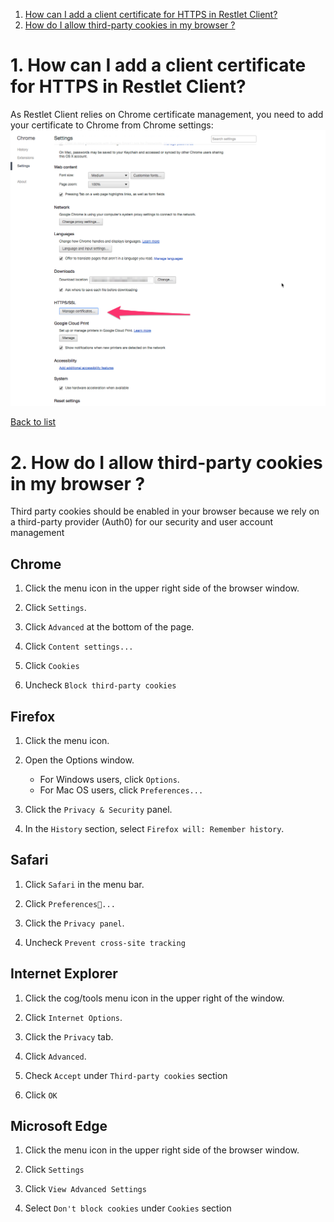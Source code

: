 <a class="anchor" name="list"></a>

1. [How can I add a client certificate for HTTPS in Restlet Client?](#01 "How can I add a client certificate for HTTPS in Restlet Client?")
2. [How do I allow third-party cookies in my browser ?](#02 "How do I allow third-party cookies in my browser ?")


# <a class="anchor" name="01"></a>1. How can I add a client certificate for HTTPS in Restlet Client?

As Restlet Client relies on Chrome certificate management, you need to add your certificate to Chrome from Chrome settings:
![Chrome settings](images/chrome_settings.png "chrome settings")


[Back to list](#list "Back to list of frequently asked questions")

# <a class="anchor" name="02"></a>2. How do I allow third-party cookies in my browser ? 

Third party cookies should be enabled in your browser because we rely on a third-party provider (Auth0) for our security and user account management

## Chrome

1. Click the menu icon in the upper right side of the browser window.

2. Click `Settings`.

3. Click `Advanced` at the bottom of the page.

4. Click `Content settings...`

5. Click `Cookies`

6. Uncheck `Block third-party cookies`

## Firefox

1. Click the menu icon.

2. Open the Options window.

    * For Windows users, click `Options`.
    * For Mac OS users, click `Preferences...`

3. Click the `Privacy & Security` panel.

4. In the `History` section, select `Firefox will: Remember history`.

## Safari

1. Click `Safari` in the menu bar.

2. Click `Preferences...`

3. Click the `Privacy panel`.

4. Uncheck `Prevent cross-site tracking`

## Internet Explorer

1. Click the cog/tools menu icon in the upper right of the window.

2. Click `Internet Options`.

3. Click the `Privacy` tab.

4. Click `Advanced`.

5. Check `Accept` under `Third-party cookies` section

6. Click `OK`

## Microsoft Edge

1. Click the menu icon in the upper right side of the browser window.

2. Click `Settings`

3. Click `View Advanced Settings`

4. Select `Don't block cookies` under `Cookies` section

